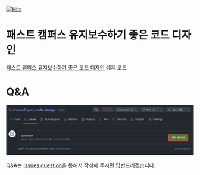 [![Hits](https://hits.seeyoufarm.com/api/count/incr/badge.svg?url=https%3A%2F%2Fgithub.com%2Fcheese10yun%2Fcode-design&count_bg=%2379C83D&title_bg=%23555555&icon=&icon_color=%23E7E7E7&title=hits&edge_flat=false)](https://hits.seeyoufarm.com)
# 패스트 캠퍼스 유지보수하기 좋은 코드 디자인
[패스트 캠퍼스 유지보수하기 좋은 코드 디자인](https://fastcampus.co.kr/dev_online_spring) 예제 코드


# Q&A

![](.github/issuse-question.png)

Q&A는 [Issues question](https://githubcom/cheese10yun/code-design/issues)을 통해서 작성해 주시면 답변드리겠습니다.
